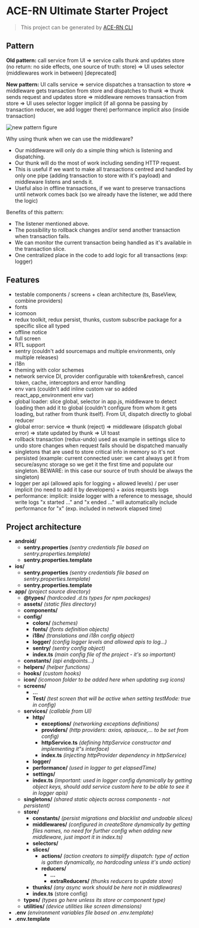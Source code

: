 # ACE-RN Ultimate Starter Project 

> This project can be generated by [ACE-RN CLI](https://www.npmjs.com/package/ace-rn)

  

## Pattern
**Old pattern:** call service from UI => service calls thunk and updates store (no return: no side effects, one source of truth: store) => UI uses selector (middlewares work in between) [deprecated]

**New pattern:** UI calls service => service dispatches a transaction to store =>
middleware gets transaction from store and dispatches to thunk => thunk sends request
and updates store => middleware removes transaction from store => UI uses selector
logger implicit (if all gonna be passing by transaction reducer, we add logger there)
performance implicit also (inside transaction)

![new pattern figure](https://i.postimg.cc/PqYZxXLj/download.png)

Why using thunk when we can use the middleware?
- Our middleware will only do a simple thing which is listening and dispatching.
- Our thunk will do the most of work including sending HTTP request.
- This is useful if we want to make all transactions centred and handled by only one pipe (adding transaction to store with it's payload) and middleware listens and sends it.
- Useful also in offline transactions, if we want to preserve transactions until network comes back (so we already have the listener, we add there the logic) 

Benefits of this pattern:
- The listener mentioned above.
- The possibility to rollback changes and/or send another transaction when transaction fails.
- We can monitor the current transaction being handled as it's available in the transaction slice.
- One centralized place in the code to add logic for all transactions (exp: logger)

## Features

- testable components / screens + clean architecture (ts, BaseView, combine providers)
- fonts
- icomoon
- redux toolkit, redux persist, thunks, custom subscribe package for a specific slice all typed
- offline notice
- full screen
- RTL support
- sentry (couldn't add sourcemaps and multiple environments, only multiple releases)
- i18n
- theming with color schemes
- network service DI, provider configurable with token&refresh, cancel token, cache, interceptors and error handling
- env vars (couldn't add inline custom var so added react_app_environment env var)
- global loader: slice global, selector in app.js, middleware to detect loading then add it to global
(couldn't configure from whom it gets loading, but rather from thunk itself). From UI, dispatch directly to global reducer
- global error: service => thunk (reject) => middleware (dispatch global error) => state updated by thunk => UI toast
- rollback transaction (redux-undo) used as example in settings slice to undo store changes when request fails
should be dispatched manually
- singletons that are used to store critical info in memory so it's not persisted (example: current connected user: we cant always
get it from secure/async storage so we get it the first time and populate our singleton. BEWARE: in this case our source of truth
should be always the singleton)
- logger per api (allowed apis for logging + allowed levels) / per user implicit (no need to add it by developers) + axios requests logs
- performance: implicit: inside logger with a reference to message, should write logs "x started ..." and "x ended ..." will
automatically include performance for "x" (exp. included in network elapsed time)

## Project architecture

- **android/**
	- **sentry.properties** *(sentry credentials file based on sentry.properties.template)*
	- **sentry.properties.template**
- **ios/**
	- **sentry.properties** *(sentry credentials file based on sentry.properties.template)*
	- **sentry.properties.template**
- **app/** *(project source directory)*
	- **@types/** *(hardcoded .d.ts types for npm packages)*
	- **assets/** *(static files directory)*
	- **components/**
	- **config/**
		- **colors/** *(schemes)*
		- **fonts/** *(fonts definition objects)*
		- **i18n/** *(translations and i18n config object)*
		- **logger/** *(config logger levels and allowed apis to log...)*
		- **sentry/** *(sentry config object)*
		- **index.ts** *(main config file of the project - it's so important)*
	- **constants/** *(api endpoints...)*
	- **helpers/** *(helper functions)*
	- **hooks/** *(custom hooks)*
	- **icon/** *(icomoon folder to be added here when updating svg icons)*
	- **screens/**
		- **...**
		- **Test/** *(test screen that will be active when setting testMode: true in config)*
	- **services/** *(callable from UI)*
		- **http/**
			- **exceptions/** *(networking exceptions definitions)*
			- **providers/** *(http providers: axios, apisauce,... to be set from config)*
			- **httpService.ts** *(defining httpService constructor and implementing it"s interface)*
			- **index.ts** *(injecting httpProvider dependency in httpService)*
		- **logger/**
		- **performance/** *(used in logger to get elapsedTime)*
		- **settings/**
		- **index.ts** *(important: used in logger config dynamically by getting object keys, should add service custom here to be able to see it in logger apis)*
	- **singletons/** *(shared static objects across components - not persistent)*
	- **store/**
		- **constants/** *(persist migrations and blacklist and undoable slices)*
		- **middlewares/** *(configured in createStore dynamically by getting files names, no need for further config when adding new middleware, just import it in index.ts)*
		- **selectors/**
		- **slices/** 
			- **actions/** *(action creators to simplify dispatch: type of action is gotten dynamically, no hardcoding unless it's undo action)*
			- **reducers/**
				- **...**
				- **extraReducers/** *(thunks reducers to update store)*
		- **thunks/** *(any async work should be here not in middlewares)*
		- **index.ts** (store config)
	- **types/** *(types go here unless its store or component type)*
	- **utilities/** *(device utilities like screen dimensions)*
- **.env** *(environment variables file based on .env.template)*
- **.env.template**